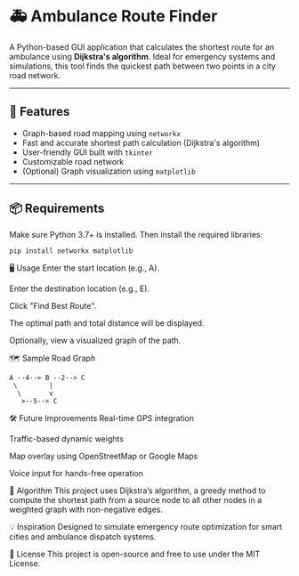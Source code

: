 # 🚑 Ambulance Route Finder

A Python-based GUI application that calculates the shortest route for an ambulance using **Dijkstra's algorithm**. Ideal for emergency systems and simulations, this tool finds the quickest path between two points in a city road network.

---

## 🧠 Features

- Graph-based road mapping using `networkx`
- Fast and accurate shortest path calculation (Dijkstra's algorithm)
- User-friendly GUI built with `tkinter`
- Customizable road network
- (Optional) Graph visualization using `matplotlib`

---

## 📦 Requirements

Make sure Python 3.7+ is installed. Then install the required libraries:

```bash
pip install networkx matplotlib
```

🖥️ Usage
Enter the start location (e.g., A).

Enter the destination location (e.g., E).

Click "Find Best Route".

The optimal path and total distance will be displayed.

Optionally, view a visualized graph of the path.

🗺️ Sample Road Graph
```
A --4--> B --2--> C
 \        |
  \       v
   >--5--> C
```
🛠️ Future Improvements
Real-time GPS integration

Traffic-based dynamic weights

Map overlay using OpenStreetMap or Google Maps

Voice input for hands-free operation

🧠 Algorithm
This project uses Dijkstra’s algorithm, a greedy method to compute the shortest path from a source node to all other nodes in a weighted graph with non-negative edges.

💡 Inspiration
Designed to simulate emergency route optimization for smart cities and ambulance dispatch systems.

📜 License
This project is open-source and free to use under the MIT License.
